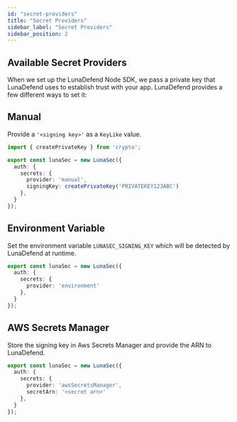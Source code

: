 ```yaml
---
id: "secret-providers"
title: "Secret Providers"
sidebar_label: "Secret Providers"
sidebar_position: 2
---
```

<!--
  ~ Copyright by LunaSec (owned by Refinery Labs, Inc)
  ~
  ~ Licensed under the Creative Commons Attribution-ShareAlike 4.0 International
  ~ (the "License"); you may not use this file except in compliance with the
  ~ License. You may obtain a copy of the License at
  ~
  ~ https://creativecommons.org/licenses/by-sa/4.0/legalcode
  ~
  ~ See the License for the specific language governing permissions and
  ~ limitations under the License.
  ~
-->
## Available Secret Providers

When we set up the LunaDefend Node SDK, we pass a private key that LunaDefend uses to establish trust with your app.
LunaDefend provides a few different ways to set it:

## Manual

Provide a `'<signing key>'` as a `KeyLike` value.

```typescript
import { createPrivateKey } from 'crypto';

export const lunaSec = new LunaSec({
  auth: {
    secrets: {
      provider: 'manual',
      signingKey: createPrivateKey('PRIVATEKEY123ABC')
    },
  }
});
```

## Environment Variable

Set the environment variable `LUNASEC_SIGNING_KEY` which will be detected by LunaDefend at runtime.

```typescript
export const lunaSec = new LunaSec({
  auth: {
    secrets: {
      provider: 'environment'
    },
  }
});
```

## AWS Secrets Manager

Store the signing key in Aws Secrets Manager and provide the ARN to LunaDefend.

```typescript
export const lunaSec = new LunaSec({
  auth: {
    secrets: {
      provider: 'awsSecretsManager',
      secretArn: '<secret arn>'
    },
  }
});
```
